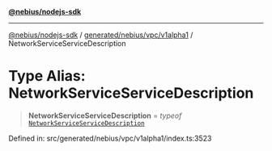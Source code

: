 [**@nebius/nodejs-sdk**](../../../../../README.md)

***

[@nebius/nodejs-sdk](../../../../../README.md) / [generated/nebius/vpc/v1alpha1](../README.md) / NetworkServiceServiceDescription

# Type Alias: NetworkServiceServiceDescription

> **NetworkServiceServiceDescription** = *typeof* [`NetworkServiceServiceDescription`](../variables/NetworkServiceServiceDescription.md)

Defined in: src/generated/nebius/vpc/v1alpha1/index.ts:3523
